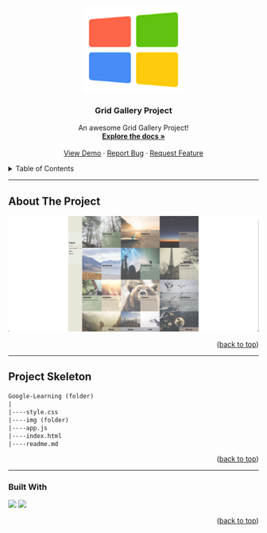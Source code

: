 


<a name="readme-top"></a>

 
<!-- PROJECT LOGO -->
<br />
<div align="center">
  <a href="https://github.com/ibrsec/Grid-gallery/">
    <img src="./logo.png" alt="Logo" width="200" >
  </a>

  <h3 align="center">Grid Gallery Project</h3>

  <p align="center">
    An awesome Grid Gallery Project!
    <br />
    <a href="https://github.com/ibrsec/Grid-gallery"><strong>Explore the docs »</strong></a>
    <br />
    <br />
    <a href="https://grid-gallery-sable.vercel.app/">View Demo</a>
    ·
    <a href="https://github.com/ibrsec/Grid-gallery/issues">Report Bug</a>
    ·
    <a href="https://github.com/ibrsec/Grid-gallery/issues">Request Feature</a>
  </p>
</div>



<!-- TABLE OF CONTENTS -->
<details>
  <summary>Table of Contents</summary>
  <ol>
    <li><a href="#about-the-project">About The Project</a></li>
     <!-- <li><a href="#figma">Figma</a></li> -->
     <li><a href="#project-skeleton">Project Skeleton</a></li>
     <li><a href="#built-with">Built With</a></li>
    <!-- <li>
      <a href="#getting-started">Getting Started</a>
      <ul>
        <li><a href="#prerequisites">Prerequisites</a></li>
        <li><a href="#installation">Installation</a></li>
      </ul>
    </li>
    <li><a href="#usage">Usage</a></li>
    <li><a href="#roadmap">Roadmap</a></li>
    <li><a href="#contributing">Contributing</a></li>
    <li><a href="#license">License</a></li>
    <li><a href="#contact">Contact</a></li>
    <li><a href="#acknowledgments">Acknowledgments</a></li> -->
  </ol>
</details>


---

<!-- ABOUT THE PROJECT -->
## About The Project

[![Grid-gallery](./p.png)](https://grid-gallery-sable.vercel.app/)



<p align="right">(<a href="#readme-top">back to top</a>)</p>

---
<!-- 
## Figma 

<a href="">Figma Link</a>

<p align="right">(<a href="#readme-top">back to top</a>)</p>


--- -->

## Project Skeleton 

```
Google-Learning (folder)
|
|----style.css       
|----img (folder)  
|----app.js            
|----index.html
|----readme.md
```

<p align="right">(<a href="#readme-top">back to top</a>)</p>

---

### Built With


<!-- https://dev.to/envoy_/150-badges-for-github-pnk  search skills-->

 <img src="https://img.shields.io/badge/HTML-239120?style=for-the-badge&logo=html5&logoColor=white">
 <img src="https://img.shields.io/badge/CSS-239120?&style=for-the-badge&logo=css3&logoColor=white&color=red"> 
 <!-- <img src="https://img.shields.io/badge/JavaScript-F7DF1E?style=for-the-badge&logo=javascript&logoColor=black">  -->




<p align="right">(<a href="#readme-top">back to top</a>)</p>




